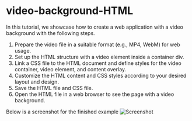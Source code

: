 # video-background-HTML

In this tutorial, we showcase how to create a web application with a video background with the following steps.

1. Prepare the video file in a suitable format (e.g., MP4, WebM) for web usage.
2. Set up the HTML structure with a video element inside a container div.
3. Link a CSS file to the HTML document and define styles for the video container, video element, and content overlay.
4. Customize the HTML content and CSS styles according to your desired layout and design.
5. Save the HTML file and CSS file.
6. Open the HTML file in a web browser to see the page with a video background.

Below is a screenshot for the finished example
![Screenshot](screenshot.jpg)